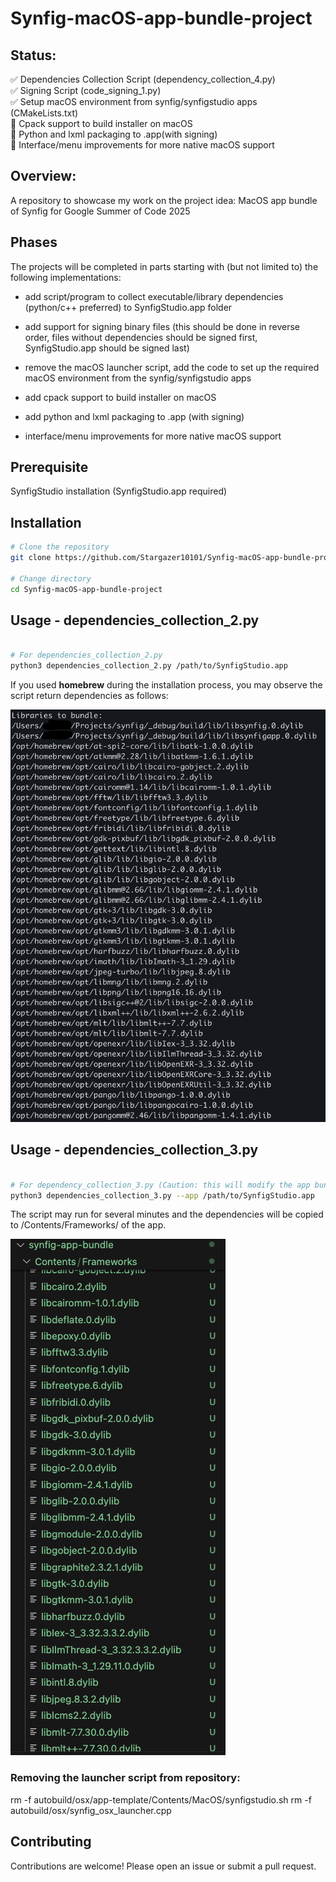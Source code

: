 # Synfig-macOS-app-bundle-project

## Status:
✅ Dependencies Collection Script (dependency_collection_4.py)  
✅ Signing Script (code_signing_1.py)  
✅ Setup macOS environment from synfig/synfigstudio apps (CMakeLists.txt)  
🔄 Cpack support to build installer on macOS  
🔄 Python and lxml packaging to .app(with signing)  
🔄 Interface/menu improvements for more native macOS support  

## Overview:
A repository to showcase my work on the project idea: MacOS app bundle of Synfig for Google Summer of Code 2025

## Phases
The projects will be completed in parts starting with (but not limited to) the following implementations:
- add script/program to collect executable/library dependencies (python/c++ preferred) to SynfigStudio.app folder

- add support for signing binary files (this should be done in reverse order, files without dependencies should be signed first, SynfigStudio.app should be signed last)

- remove the macOS launcher script, add the code to set up the required macOS environment from the synfig/synfigstudio apps

- add cpack support to build installer on macOS

- add python and lxml packaging to .app (with signing)

- interface/menu improvements for more native macOS support
## Prerequisite

SynfigStudio installation (SynfigStudio.app required)


## Installation
```sh
# Clone the repository
git clone https://github.com/Stargazer10101/Synfig-macOS-app-bundle-project.git

# Change directory
cd Synfig-macOS-app-bundle-project
```

## Usage - dependencies_collection_2.py 
```sh

# For dependencies_collection_2.py
python3 dependencies_collection_2.py /path/to/SynfigStudio.app 
```

If you used **homebrew** during the installation process, you may observe the script return dependencies as follows:

![Script output](Images/Script_output_1.png)

## Usage - dependencies_collection_3.py 
```sh

# For dependency_collection_3.py (Caution: this will modify the app bundle)
python3 dependencies_collection_3.py --app /path/to/SynfigStudio.app 
```
The script may run for several minutes and the dependencies will be copied to /Contents/Frameworks/ of the app.

![copied_dependencies](Images/files_creation_1.png)

### Removing the launcher script from repository:
rm -f autobuild/osx/app-template/Contents/MacOS/synfigstudio.sh
rm -f autobuild/osx/synfig_osx_launcher.cpp

## Contributing
Contributions are welcome! Please open an issue or submit a pull request.
